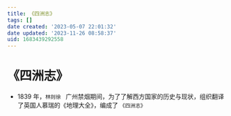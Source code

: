 ```yaml
---
title: 《四洲志》
tags: []
date created: '2023-05-07 22:01:32'
date updated: '2023-11-26 08:58:37'
uid: 1683439292558
---
```


# 《四洲志》

- 1839 年，`林则徐 ` 广州禁烟期间，为了了解西方国家的历史与现状，组织翻译了英国人慕瑞的《地理大全》，编成了 `《四洲志》`


